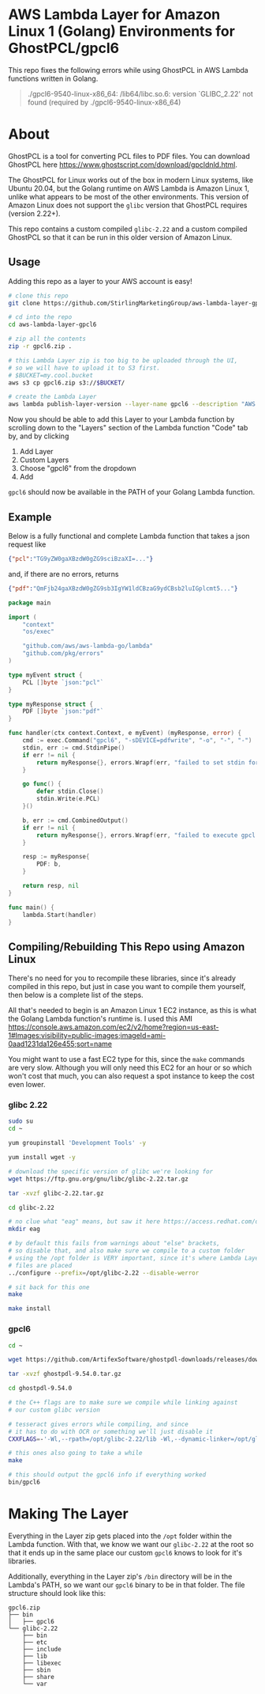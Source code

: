 # AWS Lambda Layer for Amazon Linux 1 (Golang) Environments for GhostPCL/gpcl6

This repo fixes the following errors while using GhostPCL in AWS Lambda functions written in Golang.

> ./gpcl6-9540-linux-x86_64: /lib64/libc.so.6: version `GLIBC_2.22' not found (required by ./gpcl6-9540-linux-x86_64)

# About

GhostPCL is a tool for converting PCL files to PDF files. You can download GhostPCL here https://www.ghostscript.com/download/gpcldnld.html.

The GhostPCL for Linux works out of the box in modern Linux systems, like Ubuntu 20.04, but the Golang runtime on AWS Lambda is Amazon Linux 1, unlike what appears to be most of the other environments. This version of Amazon Linux does not support the `glibc` version that GhostPCL requires (version 2.22+).

This repo contains a custom compiled `glibc-2.22` and a custom compiled GhostPCL so that it can be run in this older version of Amazon Linux.

## Usage

Adding this repo as a layer to your AWS account is easy!

```sh
# clone this repo
git clone https://github.com/StirlingMarketingGroup/aws-lambda-layer-gpcl6.git

# cd into the repo
cd aws-lambda-layer-gpcl6

# zip all the contents
zip -r gpcl6.zip .

# this Lambda Layer zip is too big to be uploaded through the UI,
# so we will have to upload it to S3 first.
# $BUCKET=my.cool.bucket
aws s3 cp gpcl6.zip s3://$BUCKET/

# create the Lambda Layer
aws lambda publish-layer-version --layer-name gpcl6 --description "AWS Lambda Layer for Amazon Linux 1 (Golang) Environments for GhostPCL/gpcl6" --license-info "MIT" --content S3Bucket=$BUCKET,S3Key=gpcl6.zip --compatible-runtimes go1.x
```

Now you should be able to add this Layer to your Lambda function by scrolling down to the "Layers" section of the Lambda function "Code" tab by, and by clicking
1. Add Layer
2. Custom Layers
3. Choose "gpcl6" from the dropdown
4. Add

`gpcl6` should now be available in the PATH of your Golang Lambda function.

## Example

Below is a fully functional and complete Lambda function that takes a json request like
```json
{"pcl":"TG9yZW0gaXBzdW0gZG9sciBzaXI=..."}
```
and, if there are no errors, returns
```json
{"pdf":"QmFjb24gaXBzdW0gZG9sb3IgYW1ldCBzaG9ydCBsb2luIGplcmt5..."}
```

```go
package main

import (
	"context"
	"os/exec"

	"github.com/aws/aws-lambda-go/lambda"
	"github.com/pkg/errors"
)

type myEvent struct {
	PCL []byte `json:"pcl"`
}

type myResponse struct {
	PDF []byte `json:"pdf"`
}

func handler(ctx context.Context, e myEvent) (myResponse, error) {
	cmd := exec.Command("gpcl6", "-sDEVICE=pdfwrite", "-o", "-", "-")
	stdin, err := cmd.StdinPipe()
	if err != nil {
		return myResponse{}, errors.Wrapf(err, "failed to set stdin for gpcl")
	}

	go func() {
		defer stdin.Close()
		stdin.Write(e.PCL)
	}()

	b, err := cmd.CombinedOutput()
	if err != nil {
		return myResponse{}, errors.Wrapf(err, "failed to execute gpcl: %s", b)
	}

	resp := myResponse{
		PDF: b,
	}

	return resp, nil
}

func main() {
	lambda.Start(handler)
}

```

## Compiling/Rebuilding This Repo using Amazon Linux

There's no need for you to recompile these libraries, since it's already compiled in this repo, but just in case you want to compile them yourself, then below is a complete list of the steps.

All that's needed to begin is an Amazon Linux 1 EC2 instance, as this is what the Golang Lambda function's runtime is. I used this AMI https://console.aws.amazon.com/ec2/v2/home?region=us-east-1#Images:visibility=public-images;imageId=ami-0aad1231da126e455;sort=name

You might want to use a fast EC2 type for this, since the `make` commands are very slow. Although you will only need this EC2 for an hour or so which won't cost that much, you can also request a spot instance to keep the cost even lower.

### glibc 2.22

```sh
sudo su
cd ~

yum groupinstall 'Development Tools' -y

yum install wget -y

# download the specific version of glibc we're looking for
wget https://ftp.gnu.org/gnu/libc/glibc-2.22.tar.gz

tar -xvzf glibc-2.22.tar.gz

cd glibc-2.22

# no clue what "eag" means, but saw it here https://access.redhat.com/discussions/3244811#comment-1885041
mkdir eag

# by default this fails from warnings about "else" brackets,
# so disable that, and also make sure we compile to a custom folder
# using the /opt folder is VERY important, since it's where Lambda Layers'
# files are placed
../configure --prefix=/opt/glibc-2.22 --disable-werror

# sit back for this one
make

make install
```

### gpcl6

```sh
cd ~

wget https://github.com/ArtifexSoftware/ghostpdl-downloads/releases/download/gs9540/ghostpdl-9.54.0.tar.gz

tar -xvzf ghostpdl-9.54.0.tar.gz

cd ghostpdl-9.54.0

# the C++ flags are to make sure we compile while linking against
# our custom glibc version

# tesseract gives errors while compiling, and since
# it has to do with OCR or something we'll just disable it
CXXFLAGS=-'-Wl,--rpath=/opt/glibc-2.22/lib -Wl,--dynamic-linker=/opt/glibc-2.22/lib/ld-linux-x86-64.so.2' ./configure --without-tesseract

# this ones also going to take a while
make

# this should output the gpcl6 info if everything worked
bin/gpcl6
```

# Making The Layer

Everything in the Layer zip gets placed into the `/opt` folder within the Lambda function. With that, we know we want our `glibc-2.22` at the root so that it ends up in the same place our custom `gpcl6` knows to look for it's libraries.

Additionally, everything in the Layer zip's `/bin` directory will be in the Lambda's PATH, so we want our `gpcl6` binary to be in that folder. The file structure should look like this:

```
gpcl6.zip
├── bin
│   ├── gpcl6
└── glibc-2.22
    ├── bin
    ├── etc
    ├── include
    ├── lib
    ├── libexec
    ├── sbin
    ├── share
    └── var

```